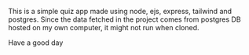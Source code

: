 This is a simple quiz app made using node, ejs, express, tailwind and postgres.
Since the data fetched in the project comes from postgres DB hosted on my own computer, it might not run when cloned.

Have a good day
